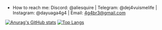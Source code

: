 -  How to reach me: Discord: @aliesquire | Telegram: @dej4vuismelife | Instagram: @dayuaga4g4 | Email: 4g4br3@gmail.com
  <!-- Markdown -->
[![Anurag's GitHub stats](https://github-readme-stats.vercel.app/api?username=AGA4G4&theme=transparent&show_icons=true&hide_title=true&card_width=300px&border_radius=0&border_color=b70202)](https://github.com/AGA4G4/github-readme-stats) [![Top Langs](https://github-readme-stats.vercel.app/api/top-langs/?username=AGA4G4&theme=transparent&hide=Dockerfile&show_icons=true&card_width=300px&border_radius=0&border_color=b70202)](https://github.com/anuraghazra/github-readme-stats)  

<!---
AGA4G4/AGA4G4 is a ✨ special ✨ repository because its `README.md` (this file) appears on your GitHub profile.
You can click the Preview link to take a look at your changes.
--->
